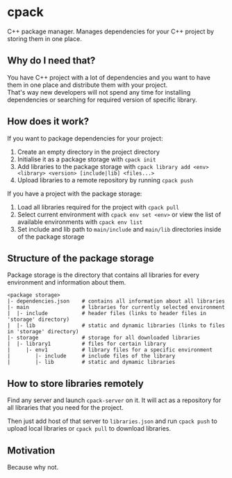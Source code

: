 # cpack
C++ package manager. 
Manages dependencies for your C++ project by storing them in one place.

## Why do I need that?

You have C++ project with a lot of dependencies and you want to have them in one place and distribute them with your project.  
That's way new developers will not spend any time for installing dependencies or searching for required version of specific library.

## How does it work?
If you want to package dependencies for your project:
 1. Create an empty directory in the project directory
 2. Initialise it as a package storage with `cpack init`
 3. Add libraries to the package storage with `cpack library add <env> <library> <version> [include|lib] <files...>`
 4. Upload libraries to a remote repository by running `cpack push`

If you have a project with the package storage:
 1. Load all libraries required for the project with `cpack pull`
 2. Select current environment with `cpack env set <env>` or view the list of available environments with `cpack env list`
 3. Set include and lib path to `main/include` and `main/lib` directories inside of the package storage

## Structure of the package storage
Package storage is the directory that contains all libraries for every environment and information about them.

```
<package storage>
|- dependencies.json    # contains all information about all libraries
|- main                 # libraries for currently selected environment
|  |- include           # header files (links to header files in 'storage' directory)
|  |- lib               # static and dynamic libraries (links to files in 'storage' directory)
|- storage              # storage for all downloaded libraries
|  |- library1          # files for certain library
|     |- env1           # library files for a specific environment
|        |- include     # include files of the library
|        |- lib         # static and dymamic libraries
```

## How to store libraries remotely
Find any server and launch `cpack-server` on it. It will act as a repository for all libraries that you need for the project.

Then just add host of that server to `libraries.json` and run `cpack push` to upload local libraries or `cpack pull` to download libraries.

## Motivation
Because why not.


